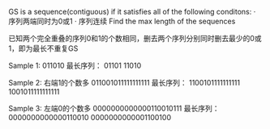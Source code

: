 
GS is a sequence(contiguous) if it satisfies all of the following conditons:
    · 序列两端同时为0或1
    · 序列连续
Find the max length of the sequences

已知两个完全重叠的序列0和1的个数相同，删去两个序列分别同时删去最少的0或1，即为最长不重复GS

Sample 1:
011010
最长序列：
01101
 11010



Sample 2: 右端1的个数多
011001011111111111
最长序列：
 1100101111111111
  1001011111111111



Sample 3: 左端0的个数多
0000000000000110010111
最长序列：
0000000000000110010
 0000000000001100100